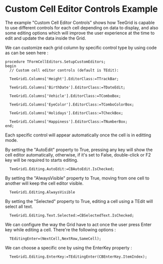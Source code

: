 # Custom Cell Editor Controls Example

The example "Custom Cell Editor Controls" shows how TeeGrid is capable to use different controls for each cell depending on data to display, and also some editing options which will improve the user experience at the time to edit and update the data inside the Grid.

We can customize each grid column by specific control type by using code as can be seen here :

```delphi
procedure TFormCellEditors.SetupCustomEditors;
begin
  // Custom cell editor controls (default is TEdit):

  TeeGrid1.Columns['Height'].EditorClass:=TTrackBar;

  TeeGrid1.Columns['BirthDate'].EditorClass:=TDateEdit;

  TeeGrid1.Columns['Vehicle'].EditorClass:=TComboBox;

  TeeGrid1.Columns['EyeColor'].EditorClass:=TComboColorBox;

  TeeGrid1.Columns['Holidays'].EditorClass:=TCheckBox;

  TeeGrid1.Columns['Happiness'].EditorClass:=TNumberBox;
end;
```

Each specific control will appear automatically once the cell is in editting mode.

By setting the "AutoEdit" property to True, pressing any key will show the cell editor automatically, otherwise, if it's set to False, double-click or F2 key will be required to starts editing.

```delphi
  TeeGrid1.Editing.AutoEdit:=CBAutoEdit.IsChecked;
```

By setting the "AlwaysVisible" property to True, moving from one cell to another will keep the cell editor visible.

```delphi
  TeeGrid1.Editing.AlwaysVisible
```

By setting the "Selected" property to True, editing a cell using a TEdit will select all text.

```delphi
  TeeGrid1.Editing.Text.Selected:=CBSelectedText.IsChecked;
```

We can configure the way the Grid have to act once the user press Enter key while editing a cell. There're the following options :

```delphi
  TEditingEnter=(NextCell,NextRow,SameCell);
```

We can choose a specific one by using the EnterKey property :

```delphi
  TeeGrid1.Editing.EnterKey:=TEditingEnter(CBEnterKey.ItemIndex);
```

